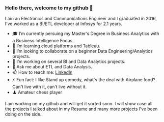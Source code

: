### Hello there, welcome to my github 👋

I am an Electronics and Communications Engineer and I graduated in 2016, I've worked as a BI/ETL developer at Infosys for 2.1 years.

- 🎓 I’m currently persuing my Master's Degree in Business Analytics with a Business Intelligence Focus.
- 🌱 I’m learning cloud platforms and Tableau.
- 👯 I’m looking to collaborate on a beginner Data Engineering/Analytics projects.
- 🤔 I’m working on several BI and Data Analytics projects.
- 💬 Ask me about ETL and Data Analysis.
- 📫 How to reach me: [LinkedIn](https://www.linkedin.com/in/moulikde/)
- ⚡ Fun fact: I like Stand up comedy, what's the deal with Airplane food? Can't live with it, can't live without it.
- ♟️ Amateur chess player

I am working on my github and will get it sorted soon. I will show case all the projects I talked about in my Resume and many more projects I've been doing on the side.

